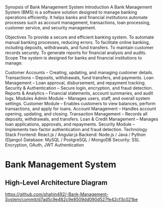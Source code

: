 Synopsis of Bank Management System
Introduction
A Bank Management System (BMS) is a software solution designed to manage banking operations efficiently. It helps banks and financial institutions automate processes such as account management, transactions, loan processing, customer service, and security management.

Objectives
To provide a secure and efficient banking system.
To automate manual banking processes, reducing errors.
To facilitate online banking, including deposits, withdrawals, and fund transfers.
To maintain customer records securely.
To generate reports for financial analysis and audits.
Scope
The system is designed for banks and financial institutions to manage:

Customer Accounts – Creating, updating, and managing customer details.
Transactions – Deposits, withdrawals, fund transfers, and payments.
Loan Management – Loan approval, disbursement, and repayment tracking.
Security & Authentication – Secure login, encryption, and fraud detection.
Reports & Analytics – Financial statements, account summaries, and audit logs.
Modules
Admin Module – Manages users, staff, and overall system settings.
Customer Module – Enables customers to view balances, perform transactions, and apply for loans.
Account Management – Handles account opening, updating, and closing.
Transaction Management – Records all deposits, withdrawals, and transfers.
Loan & Credit Management – Manages loan applications, approvals, and repayments.
Security Module – Implements two-factor authentication and fraud detection.
Technology Stack
Frontend: React.js / Angular.js
Backend: Node.js / Java / Python (Django)
Database: MySQL / PostgreSQL / MongoDB
Security: SSL Encryption, OAuth, JWT Authentication


# Bank Management System

## High-Level Architecture Diagram
https://github.com/shahin492/-Bank-Management-System/commit/d7ad5c9e462c9e8509dd090d527fe42cf3c021be



